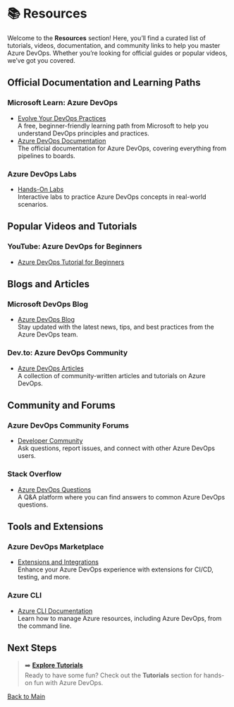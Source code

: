 # 📚 Resources

Welcome to the **Resources** section! Here, you’ll find a curated list of tutorials, videos, documentation, and community links to help you master Azure DevOps. Whether you’re looking for official guides or popular videos, we’ve got you covered.


## Official Documentation and Learning Paths

###  **Microsoft Learn: Azure DevOps**
   - [Evolve Your DevOps Practices](https://learn.microsoft.com/en-us/training/paths/evolve-your-devops-practices/)  
     A free, beginner-friendly learning path from Microsoft to help you understand DevOps principles and practices.
   - [Azure DevOps Documentation](https://learn.microsoft.com/en-us/azure/devops/)  
     The official documentation for Azure DevOps, covering everything from pipelines to boards.

###  **Azure DevOps Labs**
   - [Hands-On Labs](https://www.azuredevopslabs.com/)  
     Interactive labs to practice Azure DevOps concepts in real-world scenarios.


##  Popular Videos and Tutorials

###  **YouTube: Azure DevOps for Beginners**
   - [Azure DevOps Tutorial for Beginners](https://www.youtube.com/watch?v=4BibQ69MD8c&t=1218s)  

##  Blogs and Articles

###  **Microsoft DevOps Blog**
   - [Azure DevOps Blog](https://devblogs.microsoft.com/devops/)  
     Stay updated with the latest news, tips, and best practices from the Azure DevOps team.

### **Dev.to: Azure DevOps Community**
   - [Azure DevOps Articles](https://dev.to/t/azuredevops)  
     A collection of community-written articles and tutorials on Azure DevOps.



##  Community and Forums

###  **Azure DevOps Community Forums**
   - [Developer Community](https://developercommunity.visualstudio.com/spaces/21/index.html)  
     Ask questions, report issues, and connect with other Azure DevOps users.

###  **Stack Overflow**
   - [Azure DevOps Questions](https://stackoverflow.com/questions/tagged/azure-devops)  
     A Q&A platform where you can find answers to common Azure DevOps questions.


##  Tools and Extensions

###  **Azure DevOps Marketplace**
   - [Extensions and Integrations](https://marketplace.visualstudio.com/azuredevops)  
     Enhance your Azure DevOps experience with extensions for CI/CD, testing, and more.

###  **Azure CLI**
   - [Azure CLI Documentation](https://learn.microsoft.com/en-us/cli/azure/)  
     Learn how to manage Azure resources, including Azure DevOps, from the command line.


## Next Steps

> ➡️ **[Explore Tutorials](tutorials/README.md)**  
> Ready to have some fun? Check out the **Tutorials** section for hands-on fun with Azure DevOps.

[Back to Main](../README.md#table-of-contents)
